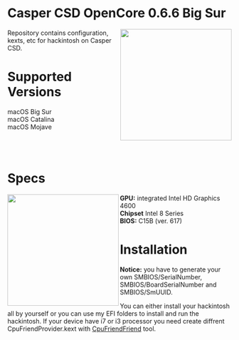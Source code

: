 <h1>Casper CSD OpenCore 0.6.6 Big Sur</h1>
<img align="right" width="250" height="250" src="https://i.ibb.co/pWSYTSF/csd11.png">
<p align="left"> 
Repository contains configuration, kexts, etc for hackintosh on Casper CSD.
</p>
<h1>Supported Versions</h1>
macOS Big Sur<br>
macOS Catalina<br>
macOS Mojave<br><br><br><br>
<h1>Specs</h1>
<img align="left" width="250" height="250" src="https://i.ibb.co/kmBvSdn/casper.png">
<b>GPU:</b> integrated Intel HD Graphics 4600<br>
<b>Chipset</b> Intel 8 Series<br>
<b>BIOS:</b> C15B (ver. 617)
<h1>Installation</h1>
<b>Notice:</b> you have to generate your own SMBIOS/SerialNumber, SMBIOS/BoardSerialNumber and SMBIOS/SmUUID.

You can either install your hackintosh all by yourself or you can use my EFI folders to install and run the hackintosh.
If your device have i7 or i3 processor you need create diffrent CpuFriendProvider.kext with <a href="https://github.com/fewtarius/CPUFriendFriend">CpuFriendFriend</a> tool.

